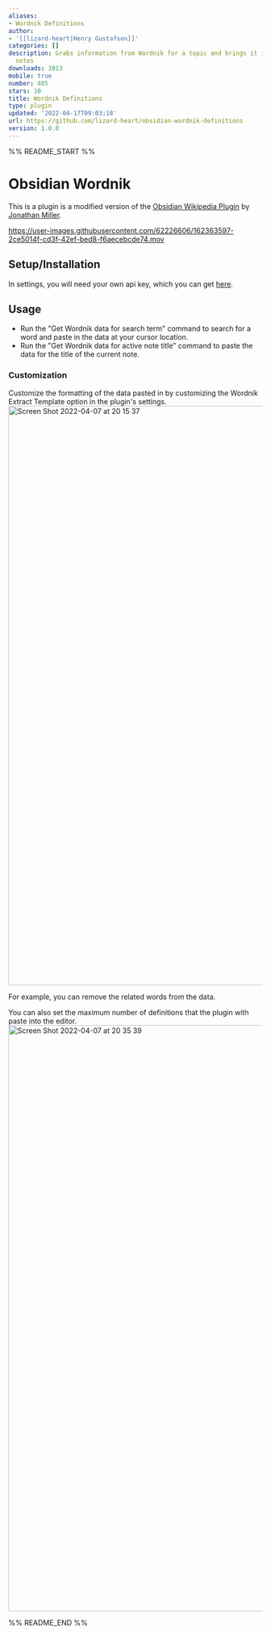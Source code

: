 ```yaml
---
aliases:
- Wordnik Definitions
author:
- '[[lizard-heart|Henry Gustafson]]'
categories: []
description: Grabs information from Wordnik for a topic and brings it into Obsidian
  notes
downloads: 3813
mobile: true
number: 485
stars: 10
title: Wordnik Definitions
type: plugin
updated: '2022-04-17T09:03:18'
url: https://github.com/lizard-heart/obsidian-wordnik-definitions
version: 1.0.0
---
```


%% README_START %%

# Obsidian Wordnik

This is a plugin is a modified version of the [Obsidian Wikipedia Plugin](https://github.com/jmilldotdev/obsidian-wikipedia) by [Jonathan Miller](https://github.com/jmilldotdev).

https://user-images.githubusercontent.com/62226606/162363597-2ce5014f-cd3f-42ef-bed8-f6aecebcde74.mov


## Setup/Installation
In settings, you will need your own api key, which you can get [here](https://developer.wordnik.com/).

## Usage
- Run the "Get Wordnik data for search term" command to search for a word and paste in the data at your cursor location.
- Run the "Get Wordnik data for active note title" command to paste the data for the title of the current note.

### Customization
Customize the formatting of the data pasted in by customizing the Wordnik Extract Template option in the plugin's settings.
<img width="1149" alt="Screen Shot 2022-04-07 at 20 15 37" src="https://user-images.githubusercontent.com/62226606/162355966-848b7b14-bc06-42dd-9ba6-3342d508d357.png">

For example, you can remove the related words from the data.

You can also set the maximum number of definitions that the plugin with paste into the editor.
<img width="1162" alt="Screen Shot 2022-04-07 at 20 35 39" src="https://user-images.githubusercontent.com/62226606/162357771-b362c7ed-0c04-4d56-8c4b-6283d74173e4.png">


%% README_END %%